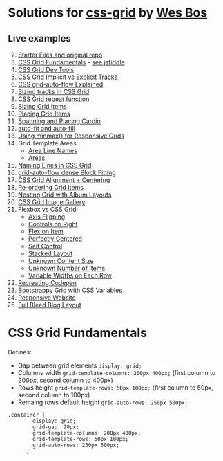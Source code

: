 # Solutions for [css-grid](https://cssgrid.io/) by [Wes Bos](https://github.com/wesbos/)

## Live examples

2.  [Starter Files and original repo](https://github.com/wesbos/css-grid)
3.  [CSS Grid Fundamentals](#css-grid-fundamentals) - [see jsfiddle](https://jsfiddle.net/natalisilverio/eftmx28n/)
4.  [CSS Grid Dev Tools](https://jsfiddle.net/b55x8vh2/)
5.  [CSS Grid Implicit vs Explicit Tracks](https://jsfiddle.net/mon8xdgb/)
6.  [CSS grid-auto-flow Explained](https://jsfiddle.net/Loq4uj16/)
7.  [Sizing tracks in CSS Grid](https://jsfiddle.net/q8h3r8yb/)
8.  [CSS Grid repeat function](https://jsfiddle.net/8f8xyx86/)
9.  [Sizing Grid Items](https://jsfiddle.net/wqs6tcuk/)
10. [Placing Grid Items](https://jsfiddle.net/hs5xhvpp/)
11. [Spanning and Placing Cardio](https://jsfiddle.net/2z7z6o9k/)
12. [auto-fit and auto-fill](https://jsfiddle.net/d1pLngzx/)
13. [Using minmax() for Responsive Grids](https://jsfiddle.net/xthszm2j/)
14. Grid Template Areas:
    - [Area Line Names](https://jsfiddle.net/tkyxomht/)
    - [Areas](https://jsfiddle.net/p0sn7L7v/)
15. [Naming Lines in CSS Grid](https://jsfiddle.net/ygpmn0xh/)
16. [grid-auto-flow dense Block Fitting](https://jsfiddle.net/sxj83p70/)
17. [CSS Grid Alignment + Centering](https://jsfiddle.net/eyL9a2gv/)
18. [Re-ordering Grid Items](https://jsfiddle.net/uscf9mk0/)
19. [Nesting Grid with Album Layouts](https://jsfiddle.net/yn7jak0y/)
20. [CSS Grid Image Gallery](https://jsfiddle.net/cbjzped2/)
21. Flexbox vs CSS Grid:
    - [Axis Flipping](https://jsfiddle.net/pt8hym9s/)
    - [Controls on Right](https://jsfiddle.net/4o7gavuj/)
    - [Flex on Item](https://jsfiddle.net/1u264ftd/)
    - [Perfectly Centered](https://jsfiddle.net/sgbrtrjo/)
    - [Self Control](https://jsfiddle.net/c6gg8pkn/)
    - [Stacked Layout](https://jsfiddle.net/mnfm1sw0/)
    - [Unknown Content Size](https://jsfiddle.net/4ze02bkj/)
    - [Unknown Number of Items](https://jsfiddle.net/Lg7r3jmy/)
    - [Variable Widths on Each Row](https://jsfiddle.net/qymhootd/)
22. [Recreating Codepen](https://jsfiddle.net/br6n54qt/)
23. [Bootstrappy Grid with CSS Variables](https://jsfiddle.net/gLLht2hd/)
24. [Responsive Website](https://jsfiddle.net/bh16ofp8/)
25. [Full Bleed Blog Layout](https://jsfiddle.net/j8w6v3mh/)

# CSS Grid Fundamentals

Defines:

- Gap between grid elements `display: grid;`
- Columns width `grid-template-columns: 200px 400px;` (first column to 200px, second column to 400px)
- Rows height `grid-template-rows: 50px 100px;` (first column to 50px, second column to 100px)
- Remaing rows default height `grid-auto-rows: 250px 500px;`

```
.container {
        display: grid;
        grid-gap: 20px;
        grid-template-columns: 200px 400px;
        grid-template-rows: 50px 100px;
        grid-auto-rows: 250px 500px;
      }
```
